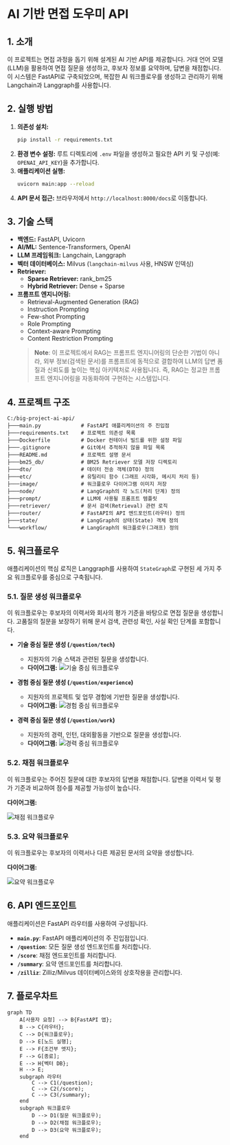 # AI 기반 면접 도우미 API

## 1. 소개

이 프로젝트는 면접 과정을 돕기 위해 설계된 AI 기반 API를 제공합니다. 거대 언어 모델(LLM)을 활용하여 면접 질문을 생성하고, 후보자 정보를 요약하며, 답변을 채점합니다. 이 시스템은 FastAPI로 구축되었으며, 복잡한 AI 워크플로우를 생성하고 관리하기 위해 Langchain과 Langgraph를 사용합니다.

## 2. 실행 방법

1.  **의존성 설치:**
    ```bash
    pip install -r requirements.txt
    ```
2.  **환경 변수 설정:**
    루트 디렉토리에 `.env` 파일을 생성하고 필요한 API 키 및 구성(예: `OPENAI_API_KEY`)을 추가합니다.
3.  **애플리케이션 실행:**
    ```bash
    uvicorn main:app --reload
    ```
4.  **API 문서 접근:**
    브라우저에서 `http://localhost:8000/docs`로 이동합니다.

## 3. 기술 스택

- **백엔드:** FastAPI, Uvicorn
- **AI/ML:** Sentence-Transformers, OpenAI
- **LLM 프레임워크:** Langchain, Langgraph
- **벡터 데이터베이스:** Milvus (`langchain-milvus` 사용, HNSW 인덱싱)
- **Retriever:**
    - **Sparse Retriever:** rank_bm25
    - **Hybrid Retriever:** Dense + Sparse
- **프롬프트 엔지니어링:**
    - Retrieval-Augmented Generation (RAG)
    - Instruction Prompting
    - Few-shot Prompting
    - Role Prompting
    - Context-aware Prompting
    - Content Restriction Prompting
    > **Note**: 이 프로젝트에서 RAG는 프롬프트 엔지니어링의 단순한 기법이 아니라, 외부 정보(검색된 문서)를 프롬프트에 동적으로 결합하여 LLM의 답변 품질과 신뢰도를 높이는 핵심 아키텍처로 사용됩니다. 즉, RAG는 정교한 프롬프트 엔지니어링을 자동화하여 구현하는 시스템입니다.


## 4. 프로젝트 구조

```
C:/big-project-ai-api/
├───main.py             # FastAPI 애플리케이션의 주 진입점
├───requirements.txt    # 프로젝트 의존성 목록
├───Dockerfile          # Docker 컨테이너 빌드를 위한 설정 파일
├───.gitignore          # Git에서 추적하지 않을 파일 목록
├───README.md           # 프로젝트 설명 문서
├───bm25_db/            # BM25 Retriever 모델 저장 디렉토리
├───dto/                # 데이터 전송 객체(DTO) 정의
├───etc/                # 유틸리티 함수 (그래프 시각화, 메시지 처리 등)
├───image/              # 워크플로우 다이어그램 이미지 저장
├───node/               # LangGraph의 각 노드(처리 단계) 정의
├───prompt/             # LLM에 사용될 프롬프트 템플릿
├───retriever/          # 문서 검색(Retrieval) 관련 로직
├───router/             # FastAPI의 API 엔드포인트(라우터) 정의
├───state/              # LangGraph의 상태(State) 객체 정의
└───workflow/           # LangGraph의 워크플로우(그래프) 정의
```

## 5. 워크플로우

애플리케이션의 핵심 로직은 Langgraph를 사용하여 `StateGraph`로 구현된 세 가지 주요 워크플로우를 중심으로 구축됩니다.

### 5.1. 질문 생성 워크플로우

이 워크플로우는 후보자의 이력서와 회사의 평가 기준을 바탕으로 면접 질문을 생성합니다. 고품질의 질문을 보장하기 위해 문서 검색, 관련성 확인, 사실 확인 단계를 포함합니다.

- **기술 중심 질문 생성 (`/question/tech`)**
  - 지원자의 기술 스택과 관련된 질문을 생성합니다.
  - **다이어그램:**
    ![기술 중심 워크플로우](image/tech_graph.png)

- **경험 중심 질문 생성 (`/question/experience`)**
  - 지원자의 프로젝트 및 업무 경험에 기반한 질문을 생성합니다.
  - **다이어그램:**
    ![경험 중심 워크플로우](image/experience_graph.png)

- **경력 중심 질문 생성 (`/question/work`)**
  - 지원자의 경력, 인턴, 대외활동을 기반으로 질문을 생성합니다.
  - **다이어그램:**
    ![경력 중심 워크플로우](image/work_graph.png)

### 5.2. 채점 워크플로우

이 워크플로우는 주어진 질문에 대한 후보자의 답변을 채점합니다. 답변을 이력서 및 평가 기준과 비교하여 점수를 제공할 가능성이 높습니다.

**다이어그램:**

![채점 워크플로우](image/summary_graph.png)

### 5.3. 요약 워크플로우

이 워크플로우는 후보자의 이력서나 다른 제공된 문서의 요약을 생성합니다.

**다이어그램:**

![요약 워크플로우](image/extraction_graph.png)

## 6. API 엔드포인트

애플리케이션은 FastAPI 라우터를 사용하여 구성됩니다.

- **`main.py`**: FastAPI 애플리케이션의 주 진입점입니다.
- **`/question`**: 모든 질문 생성 엔드포인트를 처리합니다.
- **`/score`**: 채점 엔드포인트를 처리합니다.
- **`/summary`**: 요약 엔드포인트를 처리합니다.
- **`/zilliz`**: Zilliz/Milvus 데이터베이스와의 상호작용을 관리합니다.

## 7. 플로우차트

```mermaid
graph TD
    A[사용자 요청] --> B{FastAPI 앱};
    B --> C{라우터};
    C --> D{워크플로우};
    D --> E[노드 실행];
    E --> F{조건부 엣지};
    F --> G[종료];
    E --> H{벡터 DB};
    H --> E;
    subgraph 라우터
        C --> C1(/question);
        C --> C2(/score);
        C --> C3(/summary);
    end
    subgraph 워크플로우
        D --> D1(질문 워크플로우);
        D --> D2(채점 워크플로우);
        D --> D3(요약 워크플로우);
    end
```